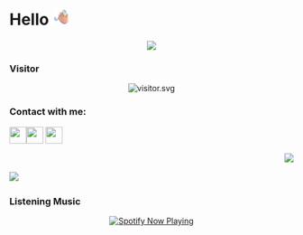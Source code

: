 # Hello <img src="https://raw.githubusercontent.com/Tarikul-Islam-Anik/tarikul-islam-anik/main/assets/images/Waving%20Hand%20Medium-Light%20Skin%20Tone.png" width="29px">

<p align="center">
<img align="center" src="https://github.com/alvlp-xyz/alvlp-xyz/assets/129393234/53e52fa4-f253-4146-ac04-162d7e9aa6da"/>
</p>
 
<h3 align="left">Visitor</h3>
<p align="center">
<img src="https://count.caliphdev.my.id/get/@alvlp-xyz?theme=rule34" alt="visitor.svg">
</p>

<h3 align="left">Contact with me:</h3>
<a href="https://instagram.com/alvlp.xyz" target="blank"><img align="left" src="https://storage.caliph.my.id/img/instagram.svg" height="30" width="30" /></a>
<a href="//wa.me/6285161710084"><img src="https://storage.caliph.my.id/img/whatsapp.svg" height="30" width="30" /></a>
<a href="//t.me/alvlp"><img src="https://storage.caliph.my.id/img/telegram.png" height="30" width="30" /></a>


<p align="right">
<img src="https://github-readme-stats.vercel.app/api?username=alvlp-xyz&bg_color=30,e96443,904e95&title_color=fff&text_color=fff&count_private=true&include_all_commits=true&icon_color=fff&hide_border=false&show_icons=false" /></a>
</p> 

<p align="left">
<a href="//github.com/alvlp-xyz"><img src="https://github-readme-stats.vercel.app/api/top-langs/?username=alvlp-xyz"></a>
</p>

<h3 align="left">Listening Music</h3>
<p align="center">
  <a href="https://open.spotify.com/playlist/0eImrJAqrN8u59qJh9hILz" target="_blank"><img src="https://now-playing-on-spotify.vercel.app/api/spotify" alt="Spotify Now Playing" width="350"/></a>
</p>

